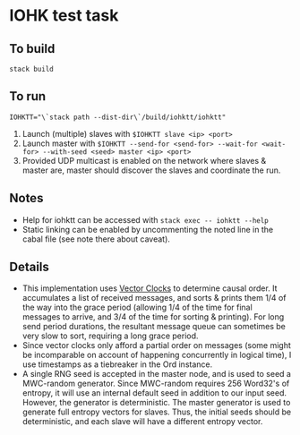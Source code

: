 # IOHK test task

## To build

`stack build`

## To run

```
IOHKTT="\`stack path --dist-dir\`/build/iohktt/iohktt"
```
1. Launch (multiple) slaves with `$IOHKTT slave <ip> <port>`
2. Launch master with `$IOHKTT --send-for <send-for> --wait-for <wait-for> --with-seed <seed> master <ip> <port>`
3. Provided UDP multicast is enabled on the network where slaves & master are, master should discover the slaves and coordinate the run.

## Notes

- Help for iohktt can be accessed with `stack exec -- iohktt --help`
- Static linking can be enabled by uncommenting the noted line in the cabal file (see note there about caveat).

## Details

- This implementation uses [Vector Clocks](https://en.wikipedia.org/wiki/Vector_clock) to determine causal order. It accumulates a list of received messages, and sorts & prints them 1/4 of the way into the grace period (allowing 1/4 of the time for final messages to arrive, and 3/4 of the time for sorting & printing). For long send period durations, the resultant message queue can sometimes be very slow to sort, requiring a long grace period.
- Since vector clocks only afford a partial order on messages (some might be incomparable on account of happening concurrently in logical time), I use timestamps as a tiebreaker in the Ord instance.
- A single RNG seed is accepted in the master node, and is used to seed a MWC-random generator. Since MWC-random requires 256 Word32's of entropy, it will use an internal default seed in addition to our input seed. However, the generator is deterministic. The master generator is used to generate full entropy vectors for slaves. Thus, the initial seeds should be deterministic, and each slave will have a different entropy vector.
